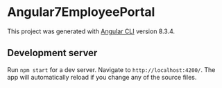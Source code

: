 # Angular7EmployeePortal

This project was generated with [Angular CLI](https://github.com/angular/angular-cli) version 8.3.4.

## Development server

Run `npm start` for a dev server. Navigate to `http://localhost:4200/`. The app will automatically reload if you change any of the source files.


